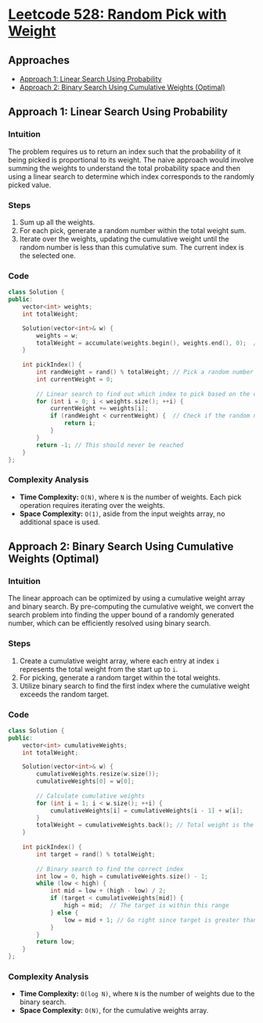 # [Leetcode 528: Random Pick with Weight](https://leetcode.com/problems/random-pick-with-weight/)

## Approaches
- [Approach 1: Linear Search Using Probability](#approach-1-linear-search-using-probability)
- [Approach 2: Binary Search Using Cumulative Weights (Optimal)](#approach-2-binary-search-using-cumulative-weights-optimal)

## Approach 1: Linear Search Using Probability
### Intuition
The problem requires us to return an index such that the probability of it being picked is proportional to its weight. The naive approach would involve summing the weights to understand the total probability space and then using a linear search to determine which index corresponds to the randomly picked value.

### Steps
1. Sum up all the weights.
2. For each pick, generate a random number within the total weight sum.
3. Iterate over the weights, updating the cumulative weight until the random number is less than this cumulative sum. The current index is the selected one.

### Code
```cpp
class Solution {
public:
    vector<int> weights;
    int totalWeight;

    Solution(vector<int>& w) {
        weights = w;
        totalWeight = accumulate(weights.begin(), weights.end(), 0);  // Calculate total weight
    }
    
    int pickIndex() {
        int randWeight = rand() % totalWeight; // Pick a random number in weight range
        int currentWeight = 0;
        
        // Linear search to find out which index to pick based on the cumulative weight
        for (int i = 0; i < weights.size(); ++i) {
            currentWeight += weights[i];
            if (randWeight < currentWeight) {  // Check if the random number falls in the current index range
                return i;
            }
        }
        return -1; // This should never be reached
    }
};
```

### Complexity Analysis
- **Time Complexity:** `O(N)`, where `N` is the number of weights. Each pick operation requires iterating over the weights.
- **Space Complexity:** `O(1)`, aside from the input weights array, no additional space is used.

## Approach 2: Binary Search Using Cumulative Weights (Optimal)
### Intuition
The linear approach can be optimized by using a cumulative weight array and binary search. By pre-computing the cumulative weight, we convert the search problem into finding the upper bound of a randomly generated number, which can be efficiently resolved using binary search.

### Steps
1. Create a cumulative weight array, where each entry at index `i` represents the total weight from the start up to `i`.
2. For picking, generate a random target within the total weights.
3. Utilize binary search to find the first index where the cumulative weight exceeds the random target.

### Code
```cpp
class Solution {
public:
    vector<int> cumulativeWeights;
    int totalWeight;

    Solution(vector<int>& w) {
        cumulativeWeights.resize(w.size());
        cumulativeWeights[0] = w[0];
        
        // Calculate cumulative weights
        for (int i = 1; i < w.size(); ++i) {
            cumulativeWeights[i] = cumulativeWeights[i - 1] + w[i];
        }
        totalWeight = cumulativeWeights.back(); // Total weight is the last cumulative element
    }
    
    int pickIndex() {
        int target = rand() % totalWeight;
        
        // Binary search to find the correct index
        int low = 0, high = cumulativeWeights.size() - 1;
        while (low < high) {
            int mid = low + (high - low) / 2;
            if (target < cumulativeWeights[mid]) {
                high = mid;  // The target is within this range
            } else {
                low = mid + 1; // Go right since target is greater than cumulativeWeight[mid]
            }
        }
        return low;
    }
};
```

### Complexity Analysis
- **Time Complexity:** `O(log N)`, where `N` is the number of weights due to the binary search.
- **Space Complexity:** `O(N)`, for the cumulative weights array.

